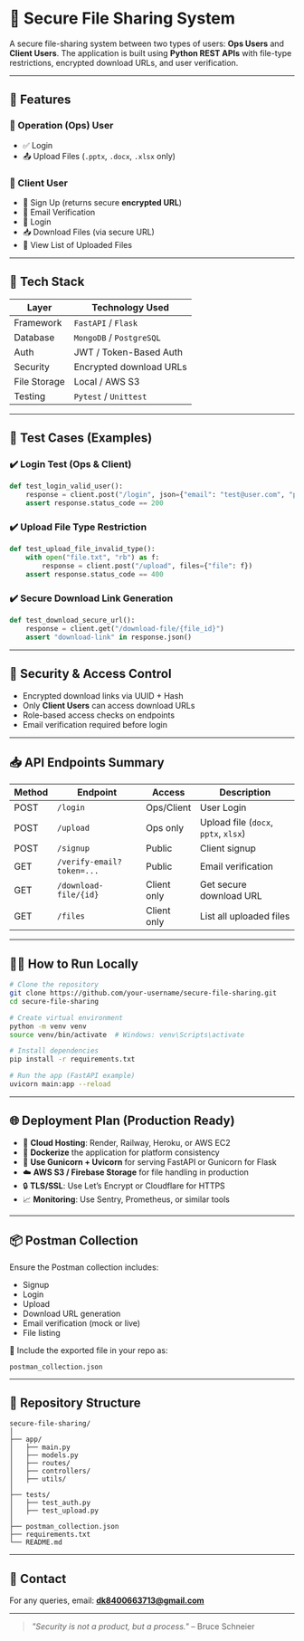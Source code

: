 # 🔐 Secure File Sharing System

A secure file-sharing system between two types of users: **Ops Users** and **Client Users**. The application is built using **Python REST APIs** with file-type restrictions, encrypted download URLs, and user verification.

---

## 🚀 Features

### 👤 Operation (Ops) User
- ✅ Login
- 📤 Upload Files (`.pptx`, `.docx`, `.xlsx` only)

### 👥 Client User
- 📝 Sign Up (returns secure **encrypted URL**)
- 📧 Email Verification
- 🔐 Login
- 📥 Download Files (via secure URL)
- 📂 View List of Uploaded Files

---

## 🔧 Tech Stack

| Layer          | Technology Used       |
|----------------|------------------------|
| Framework      | `FastAPI` / `Flask`    |
| Database       | `MongoDB` / `PostgreSQL` |
| Auth           | JWT / Token-Based Auth |
| Security       | Encrypted download URLs |
| File Storage   | Local / AWS S3         |
| Testing        | `Pytest` / `Unittest`  |

---

## 🧪 Test Cases (Examples)

### ✔️ Login Test (Ops & Client)
```python
def test_login_valid_user():
    response = client.post("/login", json={"email": "test@user.com", "password": "secret"})
    assert response.status_code == 200
```

### ✔️ Upload File Type Restriction
```python
def test_upload_file_invalid_type():
    with open("file.txt", "rb") as f:
        response = client.post("/upload", files={"file": f})
    assert response.status_code == 400
```

### ✔️ Secure Download Link Generation
```python
def test_download_secure_url():
    response = client.get("/download-file/{file_id}")
    assert "download-link" in response.json()
```

---

## 🔐 Security & Access Control

- Encrypted download links via UUID + Hash
- Only **Client Users** can access download URLs
- Role-based access checks on endpoints
- Email verification required before login

---

## 📥 API Endpoints Summary

| Method | Endpoint                     | Access       | Description                         |
|--------|------------------------------|--------------|-------------------------------------|
| POST   | `/login`                     | Ops/Client   | User Login                          |
| POST   | `/upload`                    | Ops only     | Upload file (`docx`, `pptx`, `xlsx`)|
| POST   | `/signup`                    | Public       | Client signup                       |
| GET    | `/verify-email?token=...`    | Public       | Email verification                  |
| GET    | `/download-file/{id}`        | Client only  | Get secure download URL             |
| GET    | `/files`                     | Client only  | List all uploaded files             |

---

## 🧑‍💻 How to Run Locally

```bash
# Clone the repository
git clone https://github.com/your-username/secure-file-sharing.git
cd secure-file-sharing

# Create virtual environment
python -m venv venv
source venv/bin/activate  # Windows: venv\Scripts\activate

# Install dependencies
pip install -r requirements.txt

# Run the app (FastAPI example)
uvicorn main:app --reload
```

---

## 🌐 Deployment Plan (Production Ready)

- 🚀 **Cloud Hosting**: Render, Railway, Heroku, or AWS EC2
- 🐳 **Dockerize** the application for platform consistency
- 🔐 **Use Gunicorn + Uvicorn** for serving FastAPI or Gunicorn for Flask
- ☁️ **AWS S3 / Firebase Storage** for file handling in production
- 🔒 **TLS/SSL**: Use Let’s Encrypt or Cloudflare for HTTPS
- 📈 **Monitoring**: Use Sentry, Prometheus, or similar tools

---

## 📦 Postman Collection

Ensure the Postman collection includes:
- Signup
- Login
- Upload
- Download URL generation
- Email verification (mock or live)
- File listing

📁 Include the exported file in your repo as:
```
postman_collection.json
```

---

## 📂 Repository Structure

```
secure-file-sharing/
│
├── app/
│   ├── main.py
│   ├── models.py
│   ├── routes/
│   ├── controllers/
│   ├── utils/
│
├── tests/
│   ├── test_auth.py
│   ├── test_upload.py
│
├── postman_collection.json
├── requirements.txt
└── README.md
```

---

## 📧 Contact

For any queries, email: **dk8400663713@gmail.com**

---

> _"Security is not a product, but a process."_ – Bruce Schneier
